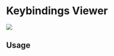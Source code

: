 # Keybindings Viewer

[![](https://img.shields.io/twitter/follow/hediet_dev.svg?style=social)](https://twitter.com/intent/follow?screen_name=hediet_dev)

## Usage
